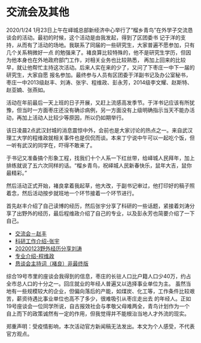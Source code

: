 # 交流会及其他
2020/1/24
1月23日上午在峄城总部新经济中心举行了“榴乡青鸟”在外学子交流恳谈会的活动。最初的时候，这个活动是由我发起，得到了区团委书
记于洋的支持，从而有了活动的场地。我联系了同届的一些研究生，大家普遍不愿参加，只有几个关系稍微好一点
的勉强来了。褚良算比较特殊的，他不是研究生学历，但因为他本身也在外地政府部门工作，对相关业务也比较熟悉，
再加上回来的比较早，就让他帮忙主持这次活动。后来人实在来的少了，又问了下枣庄一中下一届的研究生，大家自愿
报名参加。最终参与人员有区团委于洋副书记及办公室秘书，枣庄一中2013级赵丰、刘涛、张宇、程维政、彭永芳，2014级李文耀、赵斯特、赵亚婻、张燕如。

活动在年前最后一天上班的日子开展，又赶上流感高发季节。于洋书记应该有所犹豫，但当时一方面枣庄还没有确诊病例，另一方面没有上级明确指示当天不能办活动，再加上活动人比较少等原因，所以仍如期举行。

该日凌晨2点武汉封城的消息震惊中外，会前也是大家讨论的热点之一。来自武汉理工大学的程维政就相关事件也是侃侃而谈。本来丁宁说中午可以一起吃个饭，但一听有武汉的同学在，吓得不敢来了。

于书记又准备搞个形象工程，找我们十个人系一下红丝带，给峄城人民拜年，加上排练就说了五六次同样的话。“榴乡青鸟，祝峄城人民新春快乐，鼠年大吉，鼠你最精彩。”

然后活动正式开始，褚良拿着我起草，他大改，于副书记审过，他打印好的稿子照着念，然后活动按步就班地一个环节接着一个环节进行。

首先赵丰介绍了自己读博的经历，然后张宇分享了科研的一些话题，紧接着刘涛分享了出野外的经历，最后程维政介绍了自己的专业，以及彭永芳也简要介绍了一下自己。

* [交流会－赵丰](https://freiwilliger.oss-cn-shenzhen.aliyuncs.com/volunteer/communication_hometown_2020/交流会－赵丰.pptx)
* [科研工作介绍-张宇](https://freiwilliger.oss-cn-shenzhen.aliyuncs.com/volunteer/communication_hometown_2020/科研工作介绍-张宇.pdf)
* [20200123野外经历分享刘涛](https://freiwilliger.oss-cn-shenzhen.aliyuncs.com/volunteer/communication_hometown_2020/20200123野外经历分享刘涛.pptx)
* [专业介绍-程维政](https://freiwilliger.oss-cn-shenzhen.aliyuncs.com/volunteer/communication_hometown_2020/专业介绍-程维政.pptx)
* [恳谈会主持词（褚良）非最终版](https://freiwilliger.oss-cn-shenzhen.aliyuncs.com/volunteer/communication_hometown_2020/恳谈会主持词（褚良）.docx)


综合19号市里的座谈会我得到的信息，枣庄的长驻人口比户籍人口少40万，约占全市总人口的十分之一。回庄就业的年经人普遍又以选择事业单位为主。
虽然当地有一些规模较大的企业，但偏向落后的产能，如煤炭、化工等，工作条件比较艰苦，薪资待遇比事业单位也高不了多少，很难吸引从枣庄走出去
的年经人。正如19号座谈会一位同学所说，自古报效社会与孝敬父母难两全，青鸟计划作为一个自上而下的政策诚然有一定的作用，但我觉得并不能根治当地人才外流的现实。

郑重声明：受疫情影响，本次活动官方新闻稿无法发出。本文为个人感受，不代表官方观点。

